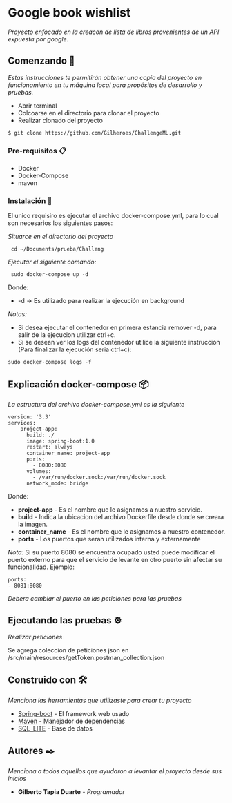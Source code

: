 # Google book wishlist

_Proyecto enfocado en la creacon de lista de libros provenientes de un API expuesta por google._

## Comenzando 🚀

_Estas instrucciones te permitirán obtener una copia del proyecto en funcionamiento en tu máquina local para propósitos de desarrollo y pruebas._

* Abrir terminal
* Colcoarse en el directorio para clonar el proyecto
* Realizar clonado del proyecto

```
$ git clone https://github.com/Gilheroes/ChallengeML.git
```

### Pre-requisitos 📋

* Docker
* Docker-Compose
* maven

### Instalación 🔧

El unico requisiro es ejecutar el archivo docker-compose.yml, para lo cual son necesarios los siguientes pasos:

_Situarce en el directorio del proyecto_

```
 cd ~/Documents/prueba/Challeng 
```

_Ejecutar el siguiente comando:_

```
 sudo docker-compose up -d
```

Donde: 

* -d -> Es utilizado para realizar la ejecución en background


_*Notas:*_

* Si desea ejecutar el contenedor en primera estancia remover -d, para salir de la ejecucion utilizar ctrl+c.
* Si se desean ver los logs del contenedor utilice la siguiente instrucción (Para finalizar la ejecución seria ctrl+c):
```
sudo docker-compose logs -f
```

## Explicación docker-compose 📦

_La estructura del archivo docker-compose.yml es la siguiente_

```
version: '3.3'
services:
    project-app:
      build: ./
      image: spring-boot:1.0
      restart: always
      container_name: project-app
      ports:
        - 8080:8080
      volumes: 
        - /var/run/docker.sock:/var/run/docker.sock
      network_mode: bridge
```

Donde:

* **project-app** - Es el nombre que le asignamos a nuestro servicio.
* **build** - Indica la ubicacion del archivo Dockerfile desde donde se creara la imagen.
* **container_name** - Es el nombre que le asignamos a nuestro contenedor.
* **ports** - Los puertos que seran utilizados interna y externamente

_Nota:_ Si su puerto 8080 se encuentra ocupado usted puede modificar el puerto externo para que el servicio de levante en otro puerto sin afectar su funcionalidad. Ejemplo:

```
ports:
- 8081:8080
```

_Debera cambiar el puerto en las peticiones para las pruebas_

## Ejecutando las pruebas ⚙️

_Realizar peticiones_

Se agrega coleccion de peticiones json en /src/main/resources/getToken.postman_collection.json


## Construido con 🛠️

_Menciona las herramientas que utilizaste para crear tu proyecto_

* [Spring-boot](https://spring.io/projects/spring-boot) - El framework web usado
* [Maven](https://maven.apache.org/) - Manejador de dependencias
* [SQL_LITE](https://www.sqlite.org/docs.html) - Base de datos


## Autores ✒️

_Menciona a todos aquellos que ayudaron a levantar el proyecto desde sus inicios_

* **Gilberto Tapia Duarte** - *Programador* 